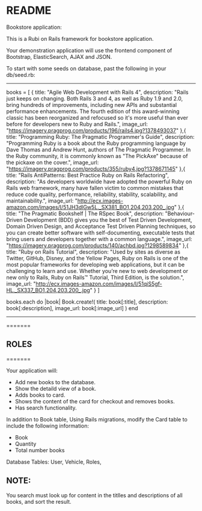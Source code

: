 # README

Bookstore application:

This is a Rubi on Rails framework for bookstore application.

Your demonstration application will use the frontend component of Bootstrap, ElasticSearch, AJAX and JSON.

To start with some seeds on database, past the following in your db/seed.rb:

------------------------------------------------------------------------------------------------------------------------
books = [
  {
    title: "Agile Web Development with Rails 4",
    description: "Rails just keeps on changing. Both Rails 3 and 4, as well as Ruby 1.9 and 2.0, bring hundreds of improvements, including new APIs and substantial performance enhancements. The fourth edition of this award-winning classic has been reorganized and refocused so it's more useful than ever before for developers new to Ruby and Rails.",
    image_url: "https://imagery.pragprog.com/products/196/rails4.jpg?1378493037"
  },{
    title: "Programming Ruby: The Pragmatic Programmer's Guide",
    description: "Programming Ruby is a book about the Ruby programming language by Dave Thomas and Andrew Hunt, authors of The Pragmatic Programmer. In the Ruby community, it is commonly known as \"The PickAxe\" because of the pickaxe on the cover.",
    image_url: "https://imagery.pragprog.com/products/355/ruby4.jpg?1378671145"
  },{
    title: "Rails AntiPatterns: Best Practice Ruby on Rails Refactoring",
    description: "As developers worldwide have adopted the powerful Ruby on Rails web framework, many have fallen victim to common mistakes that reduce code quality, performance, reliability, stability, scalability, and maintainability.",
    image_url: "http://ecx.images-amazon.com/images/I/51JH3dlGw5L._SX381_BO1,204,203,200_.jpg"
  },{
    title: "The Pragmatic Bookshelf | The RSpec Book",
    description: "Behaviour-Driven Development (BDD) gives you the best of Test Driven Development, Domain Driven Design, and Acceptance Test Driven Planning techniques, so you can create better software with self-documenting, executable tests that bring users and developers together with a common language.",
    image_url: "https://imagery.pragprog.com/products/140/achbd.jpg?1298589834"
  },{
    title: "Ruby on Rails Tutorial",
    description: "Used by sites as diverse as Twitter, GitHub, Disney, and the Yellow Pages, Ruby on Rails is one of the most popular frameworks for developing web applications, but it can be challenging to learn and use. Whether you’re new to web development or new only to Rails, Ruby on Rails™ Tutorial, Third Edition, is the solution.",
    image_url: "http://ecx.images-amazon.com/images/I/51qiS5gf-HL._SX337_BO1,204,203,200_.jpg"
  }
]


books.each do |book|
	Book.create!(
		title: book[:title],
        description: book[:description],
        image_url: book[:image_url]
	)
end

------------------------------------------------------------------------------------------------------------------------

=======
## ROLES
=======

Your application will:
- Add new books to the database.
- Show the detaild view of a book.
- Adds books to card.
- Shows the content of the card for checkout and removes books.
- Has search functionality.

In addition to Book table, Using Rails migrations, modify the Card table to include the following information:

- Book
- Quantity
- Total number books


Database Tables:
User, Vehicle, Roles,


## NOTE:
You search must look up for content in the titlles and descriptions of all books, and sort the result.
